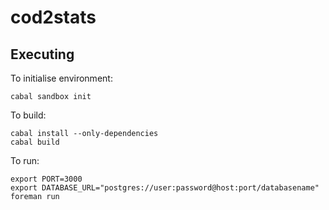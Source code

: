 cod2stats
=========

Executing
---------

To initialise environment:

    cabal sandbox init
    
To build:

    cabal install --only-dependencies
    cabal build

To run:

    export PORT=3000
    export DATABASE_URL="postgres://user:password@host:port/databasename"
    foreman run


